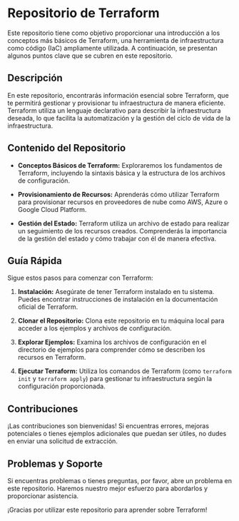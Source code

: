 # Repositorio de Terraform

Este repositorio tiene como objetivo proporcionar una introducción a los conceptos más básicos de Terraform, una herramienta de infraestructura como código (IaC) ampliamente utilizada. A continuación, se presentan algunos puntos clave que se cubren en este repositorio.

## Descripción

En este repositorio, encontrarás información esencial sobre Terraform, que te permitirá gestionar y provisionar tu infraestructura de manera eficiente. Terraform utiliza un lenguaje declarativo para describir la infraestructura deseada, lo que facilita la automatización y la gestión del ciclo de vida de la infraestructura.

## Contenido del Repositorio

- **Conceptos Básicos de Terraform:** Exploraremos los fundamentos de Terraform, incluyendo la sintaxis básica y la estructura de los archivos de configuración.

- **Provisionamiento de Recursos:** Aprenderás cómo utilizar Terraform para provisionar recursos en proveedores de nube como AWS, Azure o Google Cloud Platform.

- **Gestión del Estado:** Terraform utiliza un archivo de estado para realizar un seguimiento de los recursos creados. Comprenderás la importancia de la gestión del estado y cómo trabajar con él de manera efectiva.

## Guía Rápida

Sigue estos pasos para comenzar con Terraform:

1. **Instalación:** Asegúrate de tener Terraform instalado en tu sistema. Puedes encontrar instrucciones de instalación en la documentación oficial de Terraform.

2. **Clonar el Repositorio:** Clona este repositorio en tu máquina local para acceder a los ejemplos y archivos de configuración.

3. **Explorar Ejemplos:** Examina los archivos de configuración en el directorio de ejemplos para comprender cómo se describen los recursos en Terraform.

4. **Ejecutar Terraform:** Utiliza los comandos de Terraform (como `terraform init` y `terraform apply`) para gestionar tu infraestructura según la configuración proporcionada.

## Contribuciones

¡Las contribuciones son bienvenidas! Si encuentras errores, mejoras potenciales o tienes ejemplos adicionales que puedan ser útiles, no dudes en enviar una solicitud de extracción.

## Problemas y Soporte

Si encuentras problemas o tienes preguntas, por favor, abre un problema en este repositorio. Haremos nuestro mejor esfuerzo para abordarlos y proporcionar asistencia.

¡Gracias por utilizar este repositorio para aprender sobre Terraform!